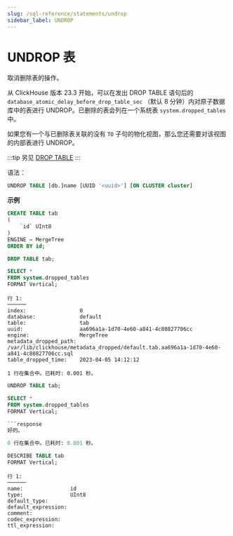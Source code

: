 ```yaml
---
slug: /sql-reference/statements/undrop
sidebar_label: UNDROP
---
```



# UNDROP 表

取消删除表的操作。

从 ClickHouse 版本 23.3 开始，可以在发出 DROP TABLE 语句后的 `database_atomic_delay_before_drop_table_sec` （默认 8 分钟）内对原子数据库中的表进行 UNDROP。已删除的表会列在一个系统表 `system.dropped_tables` 中。

如果您有一个与已删除表关联的没有 `TO` 子句的物化视图，那么您还需要对该视图的内部表进行 UNDROP。

:::tip
另见 [DROP TABLE](/sql-reference/statements/drop.md)
:::

语法：

``` sql
UNDROP TABLE [db.]name [UUID '<uuid>'] [ON CLUSTER cluster]
```

**示例**

```sql
CREATE TABLE tab
(
    `id` UInt8
)
ENGINE = MergeTree
ORDER BY id;

DROP TABLE tab;

SELECT *
FROM system.dropped_tables
FORMAT Vertical;
```

```response
行 1:
──────
index:                 0
database:              default
table:                 tab
uuid:                  aa696a1a-1d70-4e60-a841-4c80827706cc
engine:                MergeTree
metadata_dropped_path: /var/lib/clickhouse/metadata_dropped/default.tab.aa696a1a-1d70-4e60-a841-4c80827706cc.sql
table_dropped_time:    2023-04-05 14:12:12

1 行在集合中。已耗时: 0.001 秒。 
```

```sql
UNDROP TABLE tab;

SELECT *
FROM system.dropped_tables
FORMAT Vertical;

```response
好的。

0 行在集合中。已耗时: 0.001 秒。 
```

```sql
DESCRIBE TABLE tab
FORMAT Vertical;
```

```response
行 1:
──────
name:               id
type:               UInt8
default_type:       
default_expression: 
comment:            
codec_expression:   
ttl_expression:     
```

